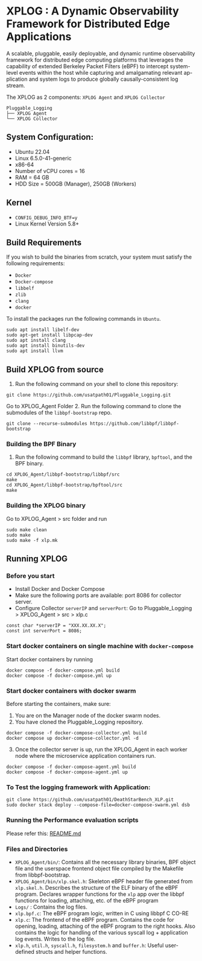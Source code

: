 # XPLOG : A Dynamic Observability Framework for Distributed Edge Applications

A scalable, pluggable, easily deployable, and dynamic runtime observability framework for distributed edge computing platforms that leverages the capability of extended Berkeley Packet Filters (eBPF) to intercept system-level events within the host while capturing and amalgamating relevant ap-
plication and system logs to produce globally causally-consistent log stream.

The XPLOG as 2 components: `XPLOG Agent` and `XPLOG Collector`

```
Pluggable_Logging
├── XPLOG Agent
└── XPLOG Collector
```
## System Configuration:
- Ubuntu 22.04
- Linux 6.5.0-41-generic
- x86-64
- Number of vCPU cores = 16
- RAM = 64 GB
- HDD Size = 500GB (Manager), 250GB (Workers)

## Kernel
- `CONFIG_DEBUG_INFO_BTF=y`
- Linux Kernel Version 5.8+

## Build Requirements
If you wish to build the binaries from scratch, your system must satisfy the following requirements:
- `Docker`
- `Docker-compose`
- `libbelf`
- `zlib`
- `clang`
- `docker`

To install the packages run the following commands in ```Ubuntu```.
```
sudo apt install libelf-dev
sudo apt-get install libpcap-dev
sudo apt install clang
sudo apt install binutils-dev
sudo apt install llvm
```

## Build XPLOG from source
1. Run the following command on your shell to clone this repository:
```
git clone https://github.com/usatpath01/Pluggable_Logging.git
```
Go to XPLOG_Agent Folder
2. Run the following command to clone the submodules of the `libbpf-bootstrap` repo.
```
git clone --recurse-submodules https://github.com/libbpf/libbpf-bootstrap
```

### Building the BPF Binary
1. Run the following command to build the `libbpf` library, `bpftool`, and the BPF binary.
```
cd XPLOG_Agent/libbpf-bootstrap/libbpf/src
make
cd XPLOG_Agent/libbpf-bootstrap/bpftool/src
make
```

### Building the XPLOG binary
Go to XPLOG_Agent > src folder and run
```
sudo make clean
sudo make
sudo make -f xlp.mk
```

## Running XPLOG
### Before you start
- Install Docker and Docker Compose
- Make sure the following ports are available: port 8086 for collector server.
- Configure Collector `serverIP` and `serverPort`: Go to Pluggable_Logging > XPLOG_Agent > src > xlp.c
```
const char *serverIP = "XXX.XX.XX.X";
const int serverPort = 8086;
```
### Start docker containers on single machine with ```docker-compose```
Start docker containers by running 
```
docker compose -f docker-compose.yml build 
docker compose -f docker-compose.yml up 
```

### Start docker containers with docker swarm
Before starting the containers, make sure:
1. You are on the Manager node of the docker swarm nodes.
2. You have cloned the Pluggable_Logging repository.
```
docker compose -f docker-compose-collector.yml build
docker compose up docker-compose-collector.yml -d
```

3. Once the collector server is up, run the XPLOG_Agent in each worker node where the microservice application containers run.
```
docker compose -f docker-compose-agent.yml build
docker compose -f docker-compose-agent.yml up
```

### To Test the logging framework with Application:
```
git clone https://github.com/usatpath01/DeathStarBench_XLP.git
sudo docker stack deploy --compose-file=docker-compose-swarm.yml dsb
```

### Running the Performance evaluation scripts
Please refer this:
[README.md](./scripts/README.md)


### Files and Directories
- `XPLOG_Agent/bin/`: Contains all the necessary library binaries, BPF object file and the userspace frontend object file compiled by the Makefile from libbpf-bootstrap.
- `XPLOG_Agent/bin/xlp.skel.h`: Skeleton eBPF header file generated from `xlp.skel.h`. Describes the structure of the ELF binary of the eBPF program. Declares wrapper functions for the `xlp` app over the libbpf functions for loading, attaching, etc. of the eBPF program
- `Logs/` : Contains the log files.
- `xlp.bpf.c`: The eBPF program logic, written in C using libbpf C CO-RE
- `xlp.c`: The frontend of the eBPF program. Contains the code for opening, loading, attaching of the eBPF program to the right hooks. Also contains the logic for handling of the various syscall log + application log events. Writes to the log file.
- `xlp.h`, `util.h`, `syscall.h`, `filesystem.h` and `buffer.h`: Useful user-defined structs and helper functions.
